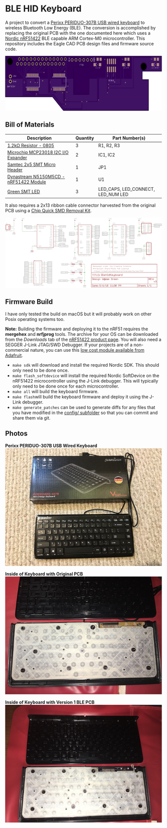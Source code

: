 # BLE HID Keyboard
A project to convert a [Perixx PERIDUO-307B USB wired keyboard](https://www.amazon.com/Perixx-PERIBOARD-407B-Mini-Keyboard-Dimension/dp/B0053O9ZNQ/) to wireless Bluetooth Low Energy (BLE). The conversion is accomplished by replacing the original PCB with the one documented here which uses a [Nordic nRF51422](https://www.nordicsemi.com/eng/Products/ANT/nRF51422) BLE capable ARM Cortex-M0 microcontroller. This repository includes the Eagle CAD PCB design files and firmware source code.

<img src="https://raw.githubusercontent.com/adamgreen/BleHidKeyboard/master/images/20180506-PCB-Top.png" alt="OSHPark rendering of PCB Top" width="640" height="176" />

## Bill of Materials
Description | Quantity | Part Number(s) 
------------|----------|---------------
[1.2kΩ Resistor - 0805](https://www.adafruit.com/product/441) | 3 | R1, R2, R3
[Microchip MCP23018 I2C I/O Expander](https://www.digikey.com/product-detail/en/microchip-technology/MCP23018-E-SS/MCP23018-E-SS-ND/1999506) | 2 | IC1, IC2
[Samtec 2x5 SMT Micro Header](https://www.digikey.com/product-detail/en/FTSH-105-01-L-DV-K/SAM8799-ND/1875039) | 1 | JP1
[Dynastream N5150M5CD - nRF51422 Module](https://www.digikey.com/products/en?keywords=N5150M5CD) | 1 | U1
[Green SMT LED](https://www.digikey.com/product-detail/en/kingbright/APTD3216LCGCK/754-2049-1-ND/7043101) | 3 | LED_CAPS, LED_CONNECT, LED_NUM LED

It also requires a 2x13 ribbon cable connector harvested from the original PCB using a [Chip Quick SMD Removal Kit](https://www.adafruit.com/product/2660).

<a href="https://github.com/adamgreen/BleHidKeyboard/blob/master/hardware/BleHidKeyboard.pdf"><img src="https://raw.githubusercontent.com/adamgreen/BleHidKeyboard/master/hardware/BleHidKeyboard.png" alt="Schematic" /></a>

## Firmware Build
I have only tested the build on macOS but it will probably work on other Posix operating systems too.

**Note:** Building the firmware and deploying it to the nRF51 requires the **mergehex** and **nrfjprog** tools. The archive for your OS can be downloaded from the _Downloads_ tab of the [nRF51422 product page](https://www.nordicsemi.com/eng/Products/Bluetooth-low-energy/nRF51422). You will also need a SEGGER J-Link JTAG/SWD Debugger. If your projects are of a non-commercial nature, you can use this [low cost module available from Adafruit](https://www.adafruit.com/product/3571).

* ```make sdk``` will download and install the required Nordic SDK. This should only need to be done once.
* ```make flash_softdevice``` will install the required Nordic SoftDevice on the nRF51422 microcontroller using the J-Link debugger. This will typically only need to be done once for each microcontroller.
* ```make all``` will build the keyboard firmware.
* ```make flash```will build the keyboard firmware and deploy it using the J-Link debugger.
* ```make generate_patches``` can be used to generate diffs for any files that you have modified in the [config/ subfolder](https://github.com/adamgreen/BleHidKeyboard/tree/master/firmware/config) so that you can commit and share them via git.

## Photos
**Perixx PERIDUO-307B USB Wired Keyboard**<br>
![Keyboard](https://raw.githubusercontent.com/adamgreen/BleHidKeyboard/master/images/20180507-01.jpg)<br>

**Inside of Keyboard with Original PCB**<br>
![Original PCB](https://raw.githubusercontent.com/adamgreen/BleHidKeyboard/master/images/20180507-02.jpg)<br>

**Inside of Keyboard with Version 1 BLE PCB**<br>
![Version 1 PCB](https://raw.githubusercontent.com/adamgreen/BleHidKeyboard/master/images/20180507-03.jpg)<br>